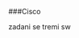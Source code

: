 ###Cisco

zadani se tremi sw
<!--
Adresní rozsah: 121.121.0.0/16

+---------+-----+----------------+------------+---------------+---------------+---------------+----------------+
| VLAN    | ID  | Adresa         | Maska      | S1 SVI        | S2 SVI        | HSRP          | Klient         |
+---------+-----+----------------+------------+---------------+---------------+---------------+----------------+
| VLAN 11 | 11  | 121.121.11.0   | 255.255.255.0 | 121.121.11.2 | 121.121.11.3 | 121.121.11.1 | 121.121.11.10 |
| VLAN 22 | 22  | 121.121.22.0   | 255.255.255.0 | 121.121.22.2 | 121.121.22.3 | 121.121.22.1 | 121.121.22.10 |
| VLAN 33 | 33  | nativní VLAN   | -            | -             | -             | -             | -              |
| Link S1-S2     | -   | 121.121.100.0  | 255.255.255.252 | 121.121.100.1 | 121.121.100.2 | -             | -              |
+---------+-----+----------------+------------+---------------+---------------+---------------+----------------+

PC1 (VLAN 11):
IP: 121.121.11.10/24  
Gateway: 121.121.11.1

hostname S1
no ip domain-lookup
spanning-tree mode pvst
ip routing

vlan 11
 name First
vlan 22
 name Second
vlan 33
 name Native

# LACP EtherChannel k S3
interface range GigabitEthernet1/0/1-2
 switchport trunk encapsulation dot1q
 switchport mode trunk
 switchport trunk native vlan 33
 switchport trunk allowed vlan 11,22,33
 channel-protocol lacp
 channel-group 1 mode active
 no shutdown

interface Port-channel1
 description LACP S1<>S3
 switchport trunk encapsulation dot1q
 switchport mode trunk
 switchport trunk native vlan 33
 switchport trunk allowed vlan 11,22,33
 channel-protocol lacp
 no shutdown

# Routed link k S2
interface GigabitEthernet1/0/3
 no switchport
 ip address 121.121.100.1 255.255.255.252
 no shutdown

# SVI VLAN11 + HSRP
interface Vlan11
 ip address 121.121.11.2 255.255.255.0
 standby 11 ip 121.121.11.1
 standby 11 priority 110
 standby 11 preempt
 no shutdown

# SVI VLAN22 + HSRP
interface Vlan22
 ip address 121.121.22.2 255.255.255.0
 standby 22 ip 121.121.22.1
 standby 22 priority 110
 standby 22 preempt
 no shutdown

hostname S2
no ip domain-lookup
spanning-tree mode pvst
ip routing

vlan 11
 name First
vlan 22
 name Second
vlan 33
 name Native

# PAgP EtherChannel k S3
interface range GigabitEthernet1/0/1-2
 switchport trunk encapsulation dot1q
 switchport mode trunk
 switchport trunk native vlan 33
 switchport trunk allowed vlan 11,22,33
 channel-group 2 mode desirable
 no shutdown

interface Port-channel2
 description PAgP S2<>S3
 switchport trunk encapsulation dot1q
 switchport mode trunk
 switchport trunk native vlan 33
 switchport trunk allowed vlan 11,22,33
 no shutdown

# SVI VLAN11 + HSRP
interface Vlan11
 ip address 121.121.11.3 255.255.255.0
 standby 11 ip 121.121.11.1
 standby 11 preempt
 no shutdown

# SVI VLAN22 + HSRP
interface Vlan22
 ip address 121.121.22.3 255.255.255.0
 standby 22 ip 121.121.22.1
 standby 22 preempt
 no shutdown

# Routed link k S1
interface GigabitEthernet1/0/3
 no switchport
 ip address 121.121.100.2 255.255.255.252
 no shutdown

hostname S3
no ip domain-lookup
spanning-tree mode pvst

vlan 11
 name First
vlan 22
 name Second
vlan 33
 name Native

# LACP EtherChannel k S1
interface range FastEthernet0/1-2
 no channel-group
 switchport trunk encapsulation dot1q
 switchport mode trunk
 switchport trunk native vlan 33
 switchport trunk allowed vlan 11,22,33
 channel-protocol lacp
 channel-group 1 mode passive
 no shutdown

interface Port-channel1
 description LACP S3<>S1
 switchport trunk encapsulation dot1q
 switchport mode trunk
 switchport trunk native vlan 33
 switchport trunk allowed vlan 11,22,33
 channel-protocol lacp
 no shutdown

# PAgP EtherChannel k S2
interface range FastEthernet0/3-4
 no channel-group
 switchport trunk encapsulation dot1q
 switchport mode trunk
 switchport trunk native vlan 33
 switchport trunk allowed vlan 11,22,33
 channel-group 2 mode auto
 no shutdown

interface Port-channel2
 description PAgP S3<>S2
 switchport trunk encapsulation dot1q
 switchport mode trunk
 switchport trunk native vlan 33
 switchport trunk allowed vlan 11,22,33
 no shutdown

# Access port pro PC1 (VLAN 11)
interface FastEthernet0/24
 switchport mode access
 switchport access vlan 11
 spanning-tree portfast
 no shutdown
-->
